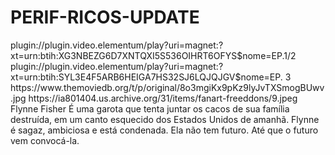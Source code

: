 # PERIF-RICOS-UPDATE

<item>
<title>[COLOR silver][B] PERIFÉRICOS 1º TEMPORADA [/COLOR][/B][COLOR yellow]  FULL HD  [B][/COLOR][/B]</title>
<link>plugin://plugin.video.elementum/play?uri=magnet:?xt=urn:btih:XG3NBEZG6D7XNTQXI5S536OIHRT6OFYS$nome=EP.1/2</link>
<link>plugin://plugin.video.elementum/play?uri=magnet:?xt=urn:btih:SYL3E4F5ARB6HEIGA7HS32SJ6LQJQJGV$nome=EP. 3</link>
<thumbnail>https://www.themoviedb.org/t/p/original/8o3mgiKx9pKz9lyJvTXSmogBUwv.jpg</thumbnail>
<fanart>https://ia801404.us.archive.org/31/items/fanart-freeddons/9.jpeg</fanart>
<info>Flynne Fisher É uma garota que tenta juntar os cacos de sua família destruída, em um canto esquecido dos Estados Unidos de amanhã. Flynne é sagaz, ambiciosa e está condenada. Ela não tem futuro. Até que o futuro vem convocá-la.</info>
</item>
